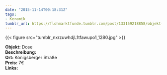 ```yaml
---
date: "2015-11-14T00:18:31Z"
tags:
- Keramik
tumblr_url: https://flohmarktfunde.tumblr.com/post/133159218858/objekt-dose-beschreibung-lorem-ipsum-ort
---
```

 {{< figure src="tumblr_nxrzuwhdjL1tfawupo1_1280.jpg" >}}  

**Objekt:** Dose  
**Beschreibung:**   
**Ort:** Königsberger Straße  
**Preis:** 7€  
**Links:** 
